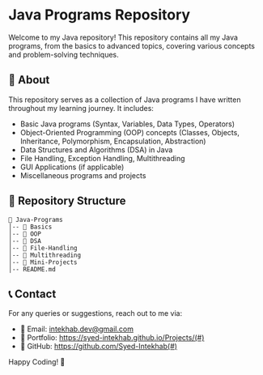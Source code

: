 # Java Programs Repository

Welcome to my Java repository! This repository contains all my Java programs, from the basics to advanced topics, covering various concepts and problem-solving techniques.

## 📌 About
This repository serves as a collection of Java programs I have written throughout my learning journey. It includes:

- Basic Java programs (Syntax, Variables, Data Types, Operators)
- Object-Oriented Programming (OOP) concepts (Classes, Objects, Inheritance, Polymorphism, Encapsulation, Abstraction)
- Data Structures and Algorithms (DSA) in Java
- File Handling, Exception Handling, Multithreading
- GUI Applications (if applicable)
- Miscellaneous programs and projects

## 📁 Repository Structure
```
📂 Java-Programs
│-- 📂 Basics
│-- 📂 OOP
│-- 📂 DSA
│-- 📂 File-Handling
│-- 📂 Multithreading
│-- 📂 Mini-Projects
│-- README.md
```

## 📞 Contact
For any queries or suggestions, reach out to me via:
- 📧 Email: intekhab.dev@gmail.com
- 💼 Portfolio: https://syed-intekhab.github.io/Projects/(#)
- 🐙 GitHub: https://github.com/Syed-Intekhab(#)

Happy Coding! 🚀
